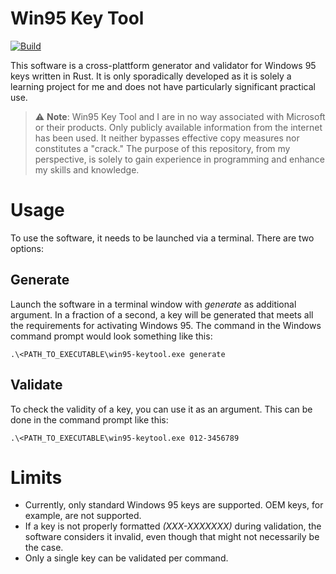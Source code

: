 # Win95 Key Tool
[![Build](https://github.com/greenlonk/Win95-KeyTool/actions/workflows/build.yml/badge.svg)](https://github.com/greenlonk/Win95-KeyTool/actions/workflows/build.yml)

This software is a cross-plattform generator and validator for Windows 95 keys written in Rust. It is only sporadically developed as it is solely a learning project for me and does not have particularly significant practical use.
>⚠️ **Note**: Win95 Key Tool and I are in no way associated with Microsoft or their products. Only publicly available information from the internet has been used. It neither bypasses effective copy measures nor constitutes a "crack." The purpose of this repository, from my perspective, is solely to gain experience in programming and enhance my skills and knowledge.
# Usage
To use the software, it needs to be launched via a terminal. There are two options:
## Generate
Launch the software in a terminal window with _generate_ as additional argument. In a fraction of a second, a key will be generated that meets all the requirements for activating Windows 95. The command in the Windows command prompt would look something like this:
```
.\<PATH_TO_EXECUTABLE\win95-keytool.exe generate
```
## Validate
To check the validity of a key, you can use it as an argument. This can be done in the command prompt like this:
```
.\<PATH_TO_EXECUTABLE\win95-keytool.exe 012-3456789
```
# Limits
- Currently, only standard Windows 95 keys are supported. OEM keys, for example, are not supported.
- If a key is not properly formatted _(XXX-XXXXXXX)_ during validation, the software considers it invalid, even though that might not necessarily be the case.
- Only a single key can be validated per command.
